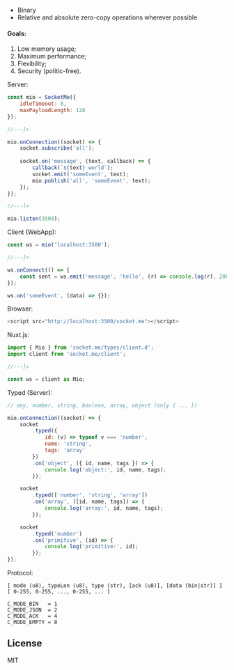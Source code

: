* Binary
* Relative and absolute zero-copy operations wherever possible


#### Goals:
1. Low memory usage;
2. Maximum performance;
3. Flexibility;
4. Security (politic-free).


Server:
```javascript
const mio = SocketMe({
    idleTimeout: 8,
    maxPayloadLength: 128
});

//---]>

mio.onConnection((socket) => {
    socket.subscribe('all');
    
    socket.on('message', (text, callback) => {
        callback(`${text} world`);
        socket.emit('someEvent', text);
        mio.publish('all', 'someEvent', text);
    });
});

//---]>

mio.listen(3500);
```

Client (WebApp):
```javascript
const ws = mio('localhost:3500');

//---]>

ws.onConnect(() => {
    const sent = ws.emit('message', 'hello', (r) => console.log(r), 2000/*[timeout]*/);
});

ws.on('someEvent', (data) => {});
```


Browser:
```javascript
<script src="http://localhost:3500/socket.me"></script>
```


Nuxt.js:
```javascript
import { Mio } from 'socket.me/types/client.d';
import client from 'socket.me/client';

//---]>

const ws = client as Mio;
```


Typed (Server):
```javascript
// any, number, string, boolean, array, object (only { ... })

mio.onConnection((socket) => {
    socket
        .typed({
            id: (v) => typeof v === 'number',
            name: 'string',
            tags: 'array'
        })
        .on('object', ({ id, name, tags }) => {
            console.log('object:', id, name, tags);
        });

    socket
        .typed(['number', 'string', 'array'])
        .on('array', ([id, name, tags]) => {
            console.log('array:', id, name, tags);
        });

    socket
        .typed('number')
        .on('primitive', (id) => {
            console.log('primitive:', id);
        });
});
```


Protocol:
```
[ mode (u8), typeLen (u8), type (str), [ack (u8)], [data (bin|str)] ]
[ 0-255, 0-255, ..., 0-255, ... ]

C_MODE_BIN   = 1
C_MODE_JSON  = 2
C_MODE_ACK   = 4
C_MODE_EMPTY = 8
```


## License

MIT
